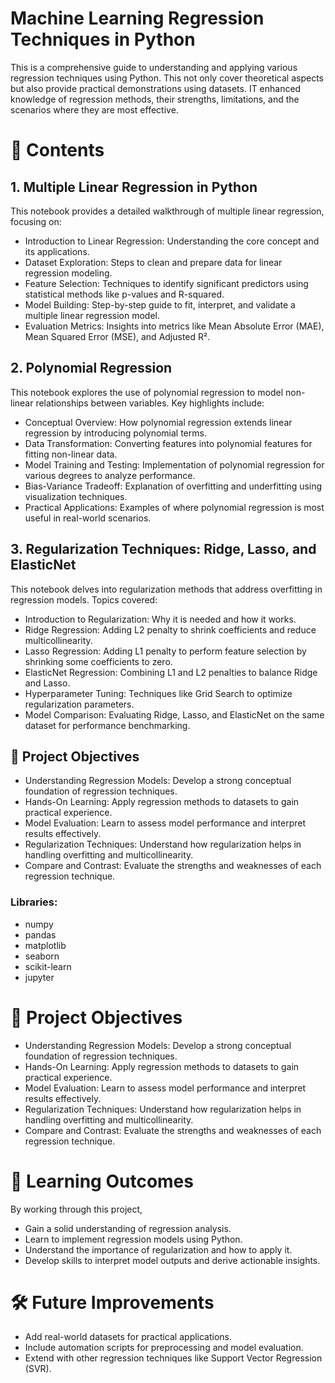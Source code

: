 # Machine Learning Regression Techniques in Python

This is a comprehensive guide to understanding and applying various regression techniques using Python. This not only cover theoretical aspects but also provide practical demonstrations using datasets. IT enhanced  knowledge of regression methods, their strengths, limitations, and the scenarios where they are most effective.

# 📁 Contents
## 1. Multiple Linear Regression in Python

This notebook provides a detailed walkthrough of multiple linear regression, focusing on:

  * Introduction to Linear Regression: Understanding the core concept and its applications.
  * Dataset Exploration: Steps to clean and prepare data for linear regression modeling.
  * Feature Selection: Techniques to identify significant predictors using statistical methods like p-values and R-squared.
  * Model Building: Step-by-step guide to fit, interpret, and validate a multiple linear regression model.
  * Evaluation Metrics: Insights into metrics like Mean Absolute Error (MAE), Mean Squared Error (MSE), and Adjusted R².

## 2. Polynomial Regression

This notebook explores the use of polynomial regression to model non-linear relationships between variables.
Key highlights include:

  * Conceptual Overview: How polynomial regression extends linear regression by introducing polynomial terms.
  * Data Transformation: Converting features into polynomial features for fitting non-linear data.
  * Model Training and Testing: Implementation of polynomial regression for various degrees to analyze performance.
  * Bias-Variance Tradeoff: Explanation of overfitting and underfitting using visualization techniques.
  * Practical Applications: Examples of where polynomial regression is most useful in real-world scenarios.

## 3. Regularization Techniques: Ridge, Lasso, and ElasticNet

This notebook delves into regularization methods that address overfitting in regression models.
Topics covered:

  * Introduction to Regularization: Why it is needed and how it works.
  * Ridge Regression: Adding L2 penalty to shrink coefficients and reduce multicollinearity.
  * Lasso Regression: Adding L1 penalty to perform feature selection by shrinking some coefficients to zero.
  *  ElasticNet Regression: Combining L1 and L2 penalties to balance Ridge and Lasso.
  * Hyperparameter Tuning: Techniques like Grid Search to optimize regularization parameters.
  * Model Comparison: Evaluating Ridge, Lasso, and ElasticNet on the same dataset for performance benchmarking.

## 🎯 Project Objectives

  * Understanding Regression Models: Develop a strong conceptual foundation of regression techniques.
  * Hands-On Learning: Apply regression methods to datasets to gain practical experience.
  * Model Evaluation: Learn to assess model performance and interpret results effectively.
  * Regularization Techniques: Understand how regularization helps in handling overfitting and multicollinearity.
  * Compare and Contrast: Evaluate the strengths and weaknesses of each regression technique.

### Libraries:

  * numpy
  * pandas
  * matplotlib
  * seaborn
  * scikit-learn
  * jupyter

# 🎯 Project Objectives

  * Understanding Regression Models: Develop a strong conceptual foundation of regression techniques.
  * Hands-On Learning: Apply regression methods to datasets to gain practical experience.
  * Model Evaluation: Learn to assess model performance and interpret results effectively.
  * Regularization Techniques: Understand how regularization helps in handling overfitting and multicollinearity.
  * Compare and Contrast: Evaluate the strengths and weaknesses of each regression technique.
# 📖 Learning Outcomes

By working through this project,

  * Gain a solid understanding of regression analysis.
  * Learn to implement regression models using Python.
  * Understand the importance of regularization and how to apply it.
  * Develop skills to interpret model outputs and derive actionable insights.
# 🛠️ Future Improvements

* Add real-world datasets for practical applications.
* Include automation scripts for preprocessing and model evaluation.
* Extend with other regression techniques like Support Vector Regression (SVR).
